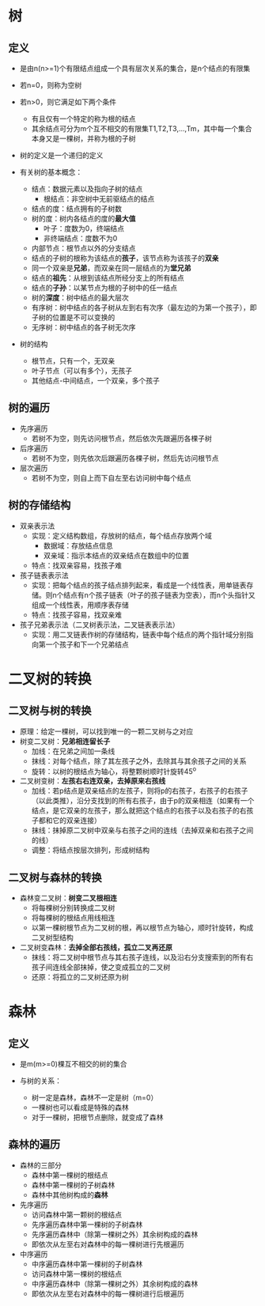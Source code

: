 # 树

## 定义

- 是由n(n>=1)个有限结点组成一个具有层次关系的集合，是n个结点的有限集

- 若n=0，则称为空树
- 若n>0，则它满足如下两个条件
  - 有且仅有一个特定的称为根的结点
  - 其余结点可分为m个互不相交的有限集T1,T2,T3,...,Tm，其中每一个集合本身又是一棵树，并称为根的子树
- 树的定义是一个递归的定义

- 有关树的基本概念：
  - 结点：数据元素以及指向子树的结点
    - 根结点：非空树中无前驱结点的结点
  - 结点的度：结点拥有的子树数
  - 树的度：树内各结点的度的**最大值**
    - 叶子：度数为0，终端结点
    - 非终端结点：度数不为0
  - 内部节点：根节点以外的分支结点
  - 结点的子树的根称为该结点的**孩子**，该节点称为该孩子的**双亲**
  - 同一个双亲是**兄弟**，而双亲在同一层结点的为**堂兄弟**
  - 结点的**祖先**：从根到该结点所经分支上的所有结点
  - 结点的**子孙**：以某节点为根的子树中的任一结点
  - 树的**深度**：树中结点的最大层次
  - 有序树：树中结点的各子树从左到右有次序（最左边的为第一个孩子），即子树的位置是不可以变换的
  - 无序树：树中结点的各子树无次序
- 树的结构
  - 根节点，只有一个，无双亲
  - 叶子节点（可以有多个），无孩子
  - 其他结点-中间结点，一个双亲，多个孩子



## 树的遍历

- 先序遍历
  - 若树不为空，则先访问根节点，然后依次先跟遍历各棵子树
- 后序遍历
  - 若树不为空，则先依次后跟遍历各棵子树，然后先访问根节点
- 层次遍历
  - 若树不为空，则自上而下自左至右访问树中每个结点



## 树的存储结构

- 双亲表示法
  - 实现：定义结构数组，存放树的结点，每个结点存放两个域
    - 数据域：存放结点信息
    - 双亲域：指示本结点的双亲结点在数组中的位置
  - 特点：找双亲容易，找孩子难
- 孩子链表表示法
  - 实现：把每个结点的孩子结点排列起来，看成是一个线性表，用单链表存储。则n个结点有n个孩子链表（叶子的孩子链表为空表），而n个头指针又组成一个线性表，用顺序表存储
  - 特点：找孩子容易，找双亲难
- 孩子兄弟表示法（二叉树表示法，二叉链表表示法）
  - 实现：用二叉链表作树的存储结构，链表中每个结点的两个指针域分别指向第一个孩子和下一个兄弟结点







# 二叉树的转换

## 二叉树与树的转换

- 原理：给定一棵树，可以找到唯一的一颗二叉树与之对应
- 树变二叉树：**兄弟相连留长子**
  - 加线：在兄弟之间加一条线
  - 抹线：对每个结点，除了其左孩子之外，去除其与其余孩子之间的关系
  - 旋转：以树的根结点为轴心，将整颗树顺时针旋转45<sup>o</sup>
- 二叉树变树：**左孩右右连双亲，去掉原来右孩线**
  - 加线：若p结点是双亲结点的左孩子，则将p的右孩子，右孩子的右孩子（以此类推），沿分支找到的所有右孩子，由于p的双亲相连（如果有一个结点，是它双亲的左孩子，那么就把这个结点的右孩子以及右孩子的右孩子都和它的双亲连接）
  - 抹线：抹掉原二叉树中双亲与右孩子之间的连线（去掉双亲和右孩子之间的线）
  - 调整：将结点按层次排列，形成树结构



## 二叉树与森林的转换

- 森林变二叉树：**树变二叉根相连**
  - 将每棵树分别转换成二叉树
  - 将每棵树的根结点用线相连
  - 以第一棵树根节点为二叉树的根，再以根节点为轴心，顺时针旋转，构成二叉树型结构
- 二叉树变森林：**去掉全部右孩线，孤立二叉再还原**
  - 抹线：将二叉树中根节点与其右孩子连线，以及沿右分支搜索到的所有右孩子间连线全部抹掉，使之变成孤立的二叉树
  - 还原：将孤立的二叉树还原为树







# 森林

## 定义

- 是m(m>=0)棵互不相交的树的集合

- 与树的关系：
  - 树一定是森林，森林不一定是树（m=0）
  - 一棵树也可以看成是特殊的森林
  - 对于一棵树，把根节点删除，就变成了森林



## 森林的遍历

- 森林的三部分
  - 森林中第一棵树的根结点
  - 森林中第一棵树的子树森林
  - 森林中其他树构成的**森林**
- 先序遍历
  - 访问森林中第一颗树的根结点
  - 先序遍历森林中第一棵树的子树森林
  - 先序遍历森林中（除第一棵树之外）其余树构成的森林
  - 即依次从左至右对森林中的每一棵树进行先根遍历
- 中序遍历
  - 中序遍历森林中第一棵树的子树森林
  - 访问森林中第一棵树的根结点
  - 中序遍历森林中（除第一棵树之外）其余树构成的森林
  - 即依次从左至右对森林中的每一棵树进行后根遍历

